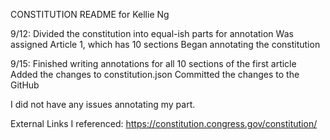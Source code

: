 CONSTITUTION README for Kellie Ng

9/12:
Divided the constitution into equal-ish parts for annotation
Was assigned Article 1, which has 10 sections
Began annotating the constitution

9/15:
Finished writing annotations for all 10 sections of the first article
Added the changes to constitution.json
Committed the changes to the GitHub

I did not have any issues annotating my part.

External Links I referenced:
https://constitution.congress.gov/constitution/

